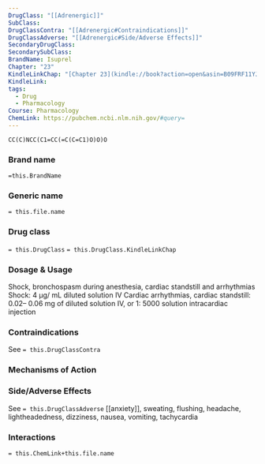 ```yaml
---
DrugClass: "[[Adrenergic]]"
SubClass: 
DrugClassContra: "[[Adrenergic#Contraindications]]"
DrugClassAdverse: "[[Adrenergic#Side/Adverse Effects]]"
SecondaryDrugClass: 
SecondarySubClass: 
BrandName: Isuprel
Chapter: "23"
KindleLinkChap: "[Chapter 23](kindle://book?action=open&asin=B09FRF11YJ&location=12272)"
KindleLink: 
tags:
  - Drug
  - Pharmacology
Course: Pharmacology
ChemLink: https://pubchem.ncbi.nlm.nih.gov/#query=
---
```

```smiles
CC(C)NCC(C1=CC(=C(C=C1)O)O)O
```

### Brand name
`=this.BrandName`

### Generic name
`= this.file.name`

### Drug class 
`= this.DrugClass`
	`= this.DrugClass.KindleLinkChap`
	
### Dosage & Usage
Shock, bronchospasm during anesthesia, cardiac standstill and arrhythmias 
Shock: 4 µg/ mL diluted solution IV 
Cardiac arrhythmias, cardiac standstill: 0.02– 0.06 mg of diluted solution IV, or 1: 5000 solution intracardiac injection

### Contraindications
See `= this.DrugClassContra`

### Mechanisms of Action

### Side/Adverse Effects
See `= this.DrugClassAdverse`
[[anxiety]], sweating, flushing, headache, lightheadedness, dizziness, nausea, vomiting, tachycardia 

### Interactions

`= this.ChemLink+this.file.name`

